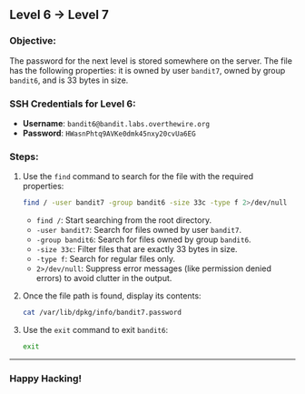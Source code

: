 ## Level 6 → Level 7

### Objective:
The password for the next level is stored somewhere on the server. The file has the following properties: it is owned by user `bandit7`, owned by group `bandit6`, and is 33 bytes in size.

### SSH Credentials for Level 6:
- **Username**: `bandit6@bandit.labs.overthewire.org`
- **Password**: `HWasnPhtq9AVKe0dmk45nxy20cvUa6EG`

### Steps:

1. Use the `find` command to search for the file with the required properties:
    ```bash
    find / -user bandit7 -group bandit6 -size 33c -type f 2>/dev/null
    ```
   - `find /`: Start searching from the root directory.
   - `-user bandit7`: Search for files owned by user `bandit7`.
   - `-group bandit6`: Search for files owned by group `bandit6`.
   - `-size 33c`: Filter files that are exactly 33 bytes in size.
   - `-type f`: Search for regular files only.
   - `2>/dev/null`: Suppress error messages (like permission denied errors) to avoid clutter in the output.

2. Once the file path is found, display its contents:
    ```bash
    cat /var/lib/dpkg/info/bandit7.password
    ```

3. Use the `exit` command to exit `bandit6`:
    ```bash
    exit
    ```

---

### Happy Hacking!
